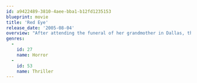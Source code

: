 ```yaml
---
id: a9422489-3810-4aee-bba1-b12fd1235153
blueprint: movie
title: 'Red Eye'
release_date: '2005-08-04'
overview: "After attending the funeral of her grandmother in Dallas, the Lux Atlantic Hotel manager Lisa is waiting for a flight to Miami. Due to the bad weather and consequent flight delay, she meets in the airport bar Jack Rippner, who is also in the waiting list. They sit together in the plane, and Jack reveals that he wants Lisa to change the room in Lux of an important American politician to facilitate a terrorist attempt against him. Otherwise, Lisa's father will be killed by a hit man. Lisa has to decide what to do with the menacing man at her side."
genres:
  -
    id: 27
    name: Horror
  -
    id: 53
    name: Thriller
---
```

